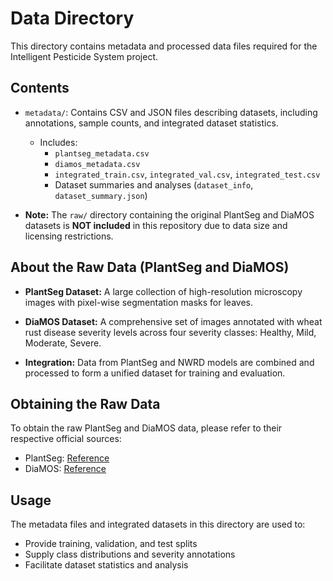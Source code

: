 # Data Directory

This directory contains metadata and processed data files required for the Intelligent Pesticide System project.

## Contents

- `metadata/`: Contains CSV and JSON files describing datasets, including annotations, sample counts, and integrated dataset statistics.
  - Includes:
    - `plantseg_metadata.csv`
    - `diamos_metadata.csv`
    - `integrated_train.csv`, `integrated_val.csv`, `integrated_test.csv`
    - Dataset summaries and analyses (`dataset_info`, `dataset_summary.json`)

- **Note:** The `raw/` directory containing the original PlantSeg and DiaMOS datasets is **NOT included** in this repository due to data size and licensing restrictions.

## About the Raw Data (PlantSeg and DiaMOS)

- **PlantSeg Dataset:** A large collection of high-resolution microscopy images with pixel-wise segmentation masks for leaves.

- **DiaMOS Dataset:** A comprehensive set of images annotated with wheat rust disease severity levels across four severity classes: Healthy, Mild, Moderate, Severe.

- **Integration:** Data from PlantSeg and NWRD models are combined and processed to form a unified dataset for training and evaluation.

## Obtaining the Raw Data

To obtain the raw PlantSeg and DiaMOS data, please refer to their respective official sources:

- PlantSeg: [Reference](https://www.kaggle.com/datasets/weitianqi/plantseg)
- DiaMOS: [Reference](https://www.kaggle.com/datasets/alexandraneagu101/diamos-plant-dataset)

## Usage

The metadata files and integrated datasets in this directory are used to:

- Provide training, validation, and test splits
- Supply class distributions and severity annotations
- Facilitate dataset statistics and analysis
